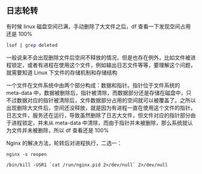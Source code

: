 ## 日志轮转

有时候 linux 磁盘空间已满，手动删除了大文件之后，df 查看一下发现空间占用还是 100%

```bash
lsof | grep deleted
```

一般说来不会出现删除文件后空间不释放的情况，但是也存在例外，比如文件被进程锁定，或者有进程在使用这个文件，例如输出日志文件等等，要理解这个问题，就需要知道 Linux 下文件的存储机制和存储结构

一个文件在文件系统中由两个部分构成：数据和指针。指针位于文件系统的 meta-data 中，数据被删除后，指针被清除，而数据部分还是存储在磁盘中，只不过数据对应的指针被清除后，文件数据部分占用的空间就可以被覆盖了。之所以出现删除大文件后，空间还没释放，就是因为有进程一直在使用这个文件的指针，日志文件，服务还在运行，导致虽然删除了日志大文件，但文件对应的指针部分由于进程锁定，并未从 meta-data 中清除，而由于指针并未被删除，那么系统就认为文件并未被删除，所以 df 查看还是 100%

Nginx 的解决方法，轮转后对进程执行，二选一：
```
nginx -s reopen

/bin/kill -USR1 `cat /run/nginx.pid 2>/dev/null` 2>/dev/null
```

